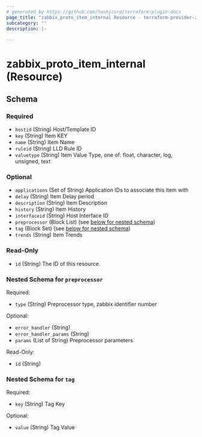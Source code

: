 ```yaml
---
# generated by https://github.com/hashicorp/terraform-plugin-docs
page_title: "zabbix_proto_item_internal Resource - terraform-provider-zabbix"
subcategory: ""
description: |-
  
---
```


# zabbix_proto_item_internal (Resource)





<!-- schema generated by tfplugindocs -->
## Schema

### Required

- `hostid` (String) Host/Template ID
- `key` (String) Item KEY
- `name` (String) Item Name
- `ruleid` (String) LLD Rule ID
- `valuetype` (String) Item Value Type, one of: float, character, log, unsigned, text

### Optional

- `applications` (Set of String) Application IDs to associate this item with
- `delay` (String) Item Delay period
- `description` (String) Item Description
- `history` (String) Item History
- `interfaceid` (String) Host Interface ID
- `preprocessor` (Block List) (see [below for nested schema](#nestedblock--preprocessor))
- `tag` (Block Set) (see [below for nested schema](#nestedblock--tag))
- `trends` (String) Item Trends

### Read-Only

- `id` (String) The ID of this resource.

<a id="nestedblock--preprocessor"></a>
### Nested Schema for `preprocessor`

Required:

- `type` (String) Preprocessor type, zabbix identifier number

Optional:

- `error_handler` (String)
- `error_handler_params` (String)
- `params` (List of String) Preprocessor parameters

Read-Only:

- `id` (String)


<a id="nestedblock--tag"></a>
### Nested Schema for `tag`

Required:

- `key` (String) Tag Key

Optional:

- `value` (String) Tag Value
